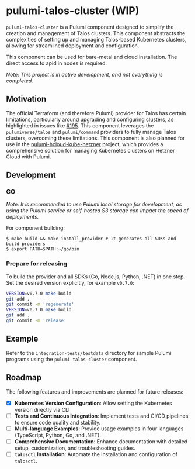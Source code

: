 # pulumi-talos-cluster (WIP)

`pulumi-talos-cluster` is a Pulumi component designed to simplify the creation and management of Talos clusters. This component abstracts the complexities of setting up and managing Talos-based Kubernetes clusters, allowing for streamlined deployment and configuration.

This component can be used for bare-metal and cloud installation. The direct access to apid in nodes is required.

*Note: This project is in active development, and not everything is completed.*

## Motivation

The official Terraform (and therefore Pulumi) provider for Talos has certain limitations, particularly around upgrading and configuring clusters, as highlighted in issues like [#195](https://github.com/siderolabs/terraform-provider-talos/issues/195). This component leverages the `pulumiverse/talos` and `pulumi/command` providers to fully manage Talos clusters, overcoming these limitations.
This component is also planned for use in the [pulumi-hcloud-kube-hetzner](https://github.com/spigell/pulumi-hcloud-kube-hetzner) project, which provides a comprehensive solution for managing Kubernetes clusters on Hetzner Cloud with Pulumi.


## Development
### GO
*Note: It is recommended to use Pulumi local storage for development, as using the Pulumi service or self-hosted S3 storage can impact the speed of deployments.*

For component building:
```
$ make build && make install_provider # It generates all SDKs and build providers
$ export PATH=$PATH:~/go/bin
```

### Prepare for releasing
To build the provider and all SDKs (Go, Node.js, Python, .NET) in one step.
Set the desired version explicitly, for example `v0.7.0`:

```bash
VERSION=v0.7.0 make build
git add .
git commit -m 'regenerate'
VERSION=v0.7.0 make build
git add .
git commit -m 'release'
```

## Example
Refer to the `integration-tests/testdata` directory for sample Pulumi programs using the `pulumi-talos-cluster` component.
 
## Roadmap
The following features and improvements are planned for future releases:
- [x] **Kubernetes Version Configuration**: Allow setting the Kubernetes version directly via CLI
- [ ] **Tests and Continuous Integration**: Implement tests and CI/CD pipelines to ensure code quality and stability.
- [ ] **Multi-language Examples**: Provide usage examples in four languages (TypeScript, Python, Go, and .NET).
- [ ] **Comprehensive Documentation**: Enhance documentation with detailed setup, customization, and troubleshooting guides.
- [ ] **`talosctl` Installation**: Automate the installation and configuration of `talosctl`.
